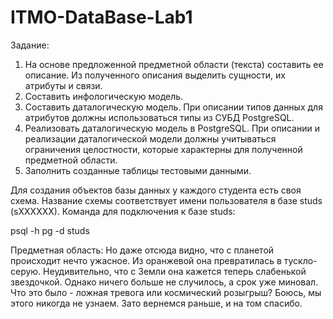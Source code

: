 # ITMO-DataBase-Lab1
Задание:
1. На основе предложенной предметной области (текста) составить ее описание. Из полученного описания выделить сущности, их атрибуты и связи.
2. Составить инфологическую модель.
3. Составить даталогическую модель. При описании типов данных для атрибутов должны использоваться типы из СУБД PostgreSQL.
4. Реализовать даталогическую модель в PostgreSQL. При описании и реализации даталогической модели должны учитываться ограничения целостности, которые характерны для полученной предметной области.
5. Заполнить созданные таблицы тестовыми данными.

Для создания объектов базы данных у каждого студента есть своя схема. Название схемы соответствует имени пользователя в базе studs (sXXXXXX). Команда для подключения к базе studs:

psql -h pg -d studs

Предметная область: 
Но даже отсюда видно, что с планетой происходит нечто ужасное. Из оранжевой она превратилась в тускло-серую. Неудивительно, что с Земли она кажется теперь слабенькой звездочкой. Однако ничего больше не случилось, а срок уже миновал. Что это было - ложная тревога или космический розыгрыш? Боюсь, мы этого никогда не узнаем. Зато вернемся раньше, и на том спасибо.
